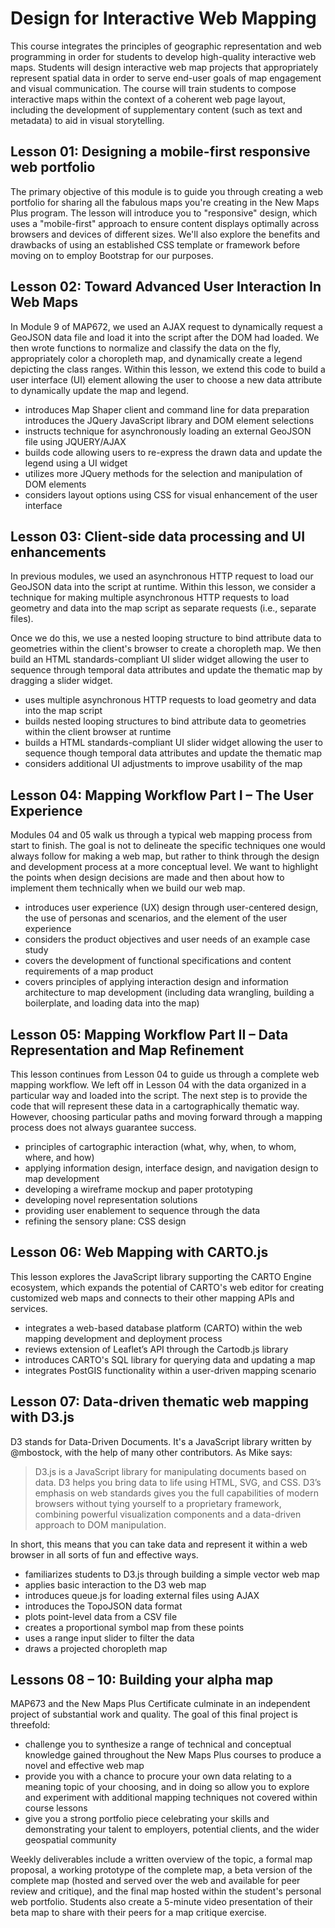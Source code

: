 # Design for Interactive Web Mapping

This course integrates the principles of geographic representation and web programming in order for students to develop high-quality interactive web maps. Students will design interactive web map projects that appropriately represent spatial data in order to serve end-user goals of map engagement and visual communication. The course will train students to compose interactive maps within the context of a coherent web page layout, including the development of supplementary content (such as text and metadata) to aid in visual storytelling.

## Lesson 01: Designing a mobile-first responsive web portfolio

The primary objective of this module is to guide you through creating a web portfolio for sharing all the fabulous maps you're creating in the New Maps Plus program. The lesson will introduce you to "responsive" design, which uses a "mobile-first" approach to ensure content displays optimally across browsers and devices of different sizes. We'll also explore the benefits and drawbacks of using an established CSS template or framework before moving on to employ Bootstrap for our purposes.


## Lesson 02: Toward Advanced User Interaction In Web Maps

In Module 9 of MAP672, we used an AJAX request to dynamically request a GeoJSON data file and load it into the script after the DOM had loaded. We then wrote functions to normalize and classify the data on the fly, appropriately color a choropleth map, and dynamically create a legend depicting the class ranges. Within this lesson, we extend this code to build a user interface (UI) element allowing the user to choose a new data attribute to dynamically update the map and legend.

* introduces Map Shaper client and command line for data preparation introduces the JQuery JavaScript library and DOM element selections
* instructs technique for asynchronously loading an external GeoJSON file using JQUERY/AJAX
* builds code allowing users to re-express the drawn data and update the legend using a UI widget
* utilizes more JQuery methods for the selection and manipulation of DOM elements
* considers layout options using CSS for visual enhancement of the user interface

## Lesson 03: Client-side data processing and UI enhancements

In previous modules, we used an asynchronous HTTP request to load our GeoJSON data into the script at runtime. Within this lesson, we consider a technique for making multiple asynchronous HTTP requests to load geometry and data into the map script as separate requests (i.e., separate files).

Once we do this, we use a nested looping structure to bind attribute data to geometries within the client's browser to create a choropleth map. We then build an HTML standards-compliant UI slider widget allowing the user to sequence through temporal data attributes and update the thematic map by dragging a slider widget.

* uses multiple asynchronous HTTP requests to load geometry and data into the map script
* builds nested looping structures to bind attribute data to geometries within the client browser at runtime
* builds a HTML standards-compliant UI slider widget allowing the user to sequence though temporal data attributes and update the thematic map
* considers additional UI adjustments to improve usability of the map

## Lesson 04: Mapping Workflow Part I – The User Experience

Modules 04 and 05 walk us through a typical web mapping process from start to finish. The goal is not to delineate the specific techniques one would always follow for making a web map, but rather to think through the design and development process at a more conceptual level. We want to highlight the points when design decisions are made and then about how to implement them technically when we build our web map.

* introduces user experience (UX) design through user-centered design, the use of personas and scenarios, and the element of the user experience
* considers the product objectives and user needs of an example case study
* covers the development of functional specifications and content requirements of a map product
* covers principles of applying interaction design and information architecture to map development (including data wrangling, building a boilerplate, and loading data into the map)

##  Lesson 05: Mapping Workflow Part II – Data Representation and Map Refinement

This lesson continues from Lesson 04 to guide us through a complete web mapping workflow. We left off in Lesson 04 with the data organized in a particular way and loaded into the script. The next step is to provide the code that will represent these data in a cartographically thematic way. However, choosing particular paths and moving forward through a mapping process does not always guarantee success.

* principles of cartographic interaction (what, why, when, to whom, where, and how)
* applying information design, interface design, and navigation design to map development
* developing a wireframe mockup and paper prototyping
* developing novel representation solutions
* providing user enablement to sequence through the data
* refining the sensory plane: CSS design


## Lesson 06: Web Mapping with CARTO.js
This lesson explores the JavaScript library supporting the CARTO Engine ecosystem, which expands the potential of CARTO's web editor for creating customized web maps and connects to their other mapping APIs and services.

* integrates a web-based database platform (CARTO) within the web mapping development and deployment process
* reviews extension of Leaflet’s API through the Cartodb.js library
* introduces CARTO's SQL library for querying data and updating a map
* integrates PostGIS functionality within a user-driven mapping scenario

## Lesson 07: Data-driven thematic web mapping with D3.js

D3 stands for Data-Driven Documents. It's a JavaScript library written by @mbostock, with the help of many other contributors. As Mike says:

> D3.js is a JavaScript library for manipulating documents based on data. D3 helps you bring data to life using HTML, SVG, and CSS. D3’s emphasis on web standards gives you the full capabilities of modern browsers without tying yourself to a proprietary framework, combining powerful visualization components and a data-driven approach to DOM manipulation.

In short, this means that you can take data and represent it within a web browser in all sorts of fun and effective ways.

* familiarizes students to D3.js through building a simple vector web map
* applies basic interaction to the D3 web map
* introduces queue.js for loading external files using AJAX
* introduces the TopoJSON data format
* plots point-level data from a CSV file
* creates a proportional symbol map from these points
* uses a range input slider to filter the data
* draws a projected choropleth map

## Lessons 08 – 10: Building your alpha map

MAP673 and the New Maps Plus Certificate culminate in an independent project of substantial work and quality. The goal of this final project is threefold:

* challenge you to synthesize a range of technical and conceptual knowledge gained throughout the New Maps Plus courses to produce a novel and effective web map
* provide you with a chance to procure your own data relating to a meaning topic of your choosing, and in doing so allow you to explore and experiment with additional mapping techniques not covered within course lessons
* give you a strong portfolio piece celebrating your skills and demonstrating your talent to employers, potential clients, and the wider geospatial community

Weekly deliverables include a written overview of the topic, a formal map proposal, a working prototype of the complete map, a beta version of the complete map (hosted and served over the web and available for peer review and critique), and the final map hosted within the student's personal web portfolio. Students also create a 5-minute video presentation of their beta map to share with their peers for a map critique exercise.

